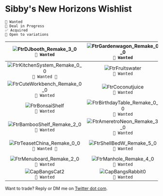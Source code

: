 # Sibby's New Horizons Wishlist

```
🥺 Wanted 
💼 Deal in Progress
✅ Acquired
🎨 Open to variations
```

| ![FtrDJbooth_Remake_3_0](https://user-images.githubusercontent.com/1762113/79078154-fe9b0900-7ccb-11ea-9743-1ac6185358be.png)<br> `🥺 Wanted` | ![FtrGardenwagon_Remake_0_0](https://user-images.githubusercontent.com/1762113/79079658-e6c88280-7cd5-11ea-8058-c012b3ffae57.png)<br>`🥺 Wanted` | ![FtrGardenrockMoss](https://user-images.githubusercontent.com/1762113/79079659-e6c88280-7cd5-11ea-82c1-6d4d0906b7f3.png)<br>`🥺 Wanted` | ![FtrKitchenIsland_Remake_3_0](https://user-images.githubusercontent.com/1762113/79079656-e6c88280-7cd5-11ea-9687-a51fed4c1307.png)<br>`🥺 Wanted` | ![FtrKitchenIsland_Remake_5_0](https://user-images.githubusercontent.com/1762113/79079655-e62fec00-7cd5-11ea-82c1-96a1fa17198e.png)<br>`🥺 Wanted`|
| :---: | :---: |  :---: | :---: | :---: | 
| ![FtrKitchenSystem_Remake_0_0](https://user-images.githubusercontent.com/1762113/79079657-e6c88280-7cd5-11ea-81f5-8e0b702b72f5.png)<br> `🥺 Wanted 🎨` | ![FtrFruitswater](https://user-images.githubusercontent.com/1762113/79079660-e7611900-7cd5-11ea-9796-0c5f2c228034.png)<br>`🥺 Wanted` | ![FtrDishesUnglazed_Remake_0_0](https://user-images.githubusercontent.com/1762113/79079624-e03a0b00-7cd5-11ea-88e7-56aaecb00399.png)<br>`🥺 Wanted` | ![FtrLampJapan_Remake_0_1](https://user-images.githubusercontent.com/1762113/79079654-e62fec00-7cd5-11ea-8d0a-89eedf215531.png)<br>`🥺 Wanted 🎨` | ![FtrLampJapan_Remake_2_1](https://user-images.githubusercontent.com/1762113/79079653-e62fec00-7cd5-11ea-9079-6822d37737fe.png)<br>`🥺 Wanted 🎨` |
| ![FtrCuteWorkbench_Remake_0_0](https://user-images.githubusercontent.com/1762113/79079626-e0d2a180-7cd5-11ea-9bda-8a6827cc2038.png)<br> `🥺 Wanted` | ![FtrCoconutjuice](https://user-images.githubusercontent.com/1762113/79079627-e0d2a180-7cd5-11ea-83a4-ec67e1114427.png)<br> `🥺 Wanted` | ![FtrChineseLampWall_Remake_2_0](https://user-images.githubusercontent.com/1762113/79079628-e0d2a180-7cd5-11ea-8fcd-e4c9f9e475c2.png)<br> `🥺 Wanted 🎨` | ![FtrCartoonistset_Remake_2_2](https://user-images.githubusercontent.com/1762113/79079629-e0d2a180-7cd5-11ea-9f9c-12f736de0ae4.png)<br> `🥺 Wanted 🎨` | ![FtrCactusesMini](https://user-images.githubusercontent.com/1762113/79079630-e0d2a180-7cd5-11ea-8e8d-9c9d9ec19380.png)<br> `🥺 Wanted` | 
| ![FtrBonsaiShelf](https://user-images.githubusercontent.com/1762113/79079631-e16b3800-7cd5-11ea-8d86-00d695a63efa.png)<br> `🥺 Wanted` | ![FtrBirthdayTable_Remake_0_0](https://user-images.githubusercontent.com/1762113/79079632-e16b3800-7cd5-11ea-93da-1d924e9de9aa.png)<br> `🥺 Wanted` | ![FtrBigcatchflag_Remake_2_0](https://user-images.githubusercontent.com/1762113/79079633-e16b3800-7cd5-11ea-81b9-2332a9242c22.png)<br> `🥺 Wanted` | ![FtrBigcatchflag_Remake_3_0](https://user-images.githubusercontent.com/1762113/79079635-e16b3800-7cd5-11ea-95cf-86b9fd66410c.png)<br> `🥺 Wanted` | ![FtrBarbecuegrill_Remake_1_0](https://user-images.githubusercontent.com/1762113/79079636-e203ce80-7cd5-11ea-9e27-29bbb3a83a78.png)<br> `🥺 Wanted` | 
| ![FtrBambooShelf_Remake_2_0](https://user-images.githubusercontent.com/1762113/79079637-e203ce80-7cd5-11ea-9fb8-f1f40c43c9ba.png)<br> `🥺 Wanted` | ![FtrAmeretroNeon_Remake_3_0](https://user-images.githubusercontent.com/1762113/79079638-e203ce80-7cd5-11ea-9447-dd22fbb30eac.png)<br> `🥺 Wanted` | ![FtrAmeretroCounter_Remake_4_0](https://user-images.githubusercontent.com/1762113/79079639-e203ce80-7cd5-11ea-9f63-36f984ca01d1.png)<br> `🥺 Wanted` | ![FtrAlomapot_Remake_1_0](https://user-images.githubusercontent.com/1762113/79079640-e29c6500-7cd5-11ea-8354-fda6b68282a4.png)<br> `🥺 Wanted` | ![FtrAirconditioner_Remake_3_0](https://user-images.githubusercontent.com/1762113/79079641-e29c6500-7cd5-11ea-9beb-5c1907a2fe6d.png)<br> `🥺 Wanted` | 
| ![FtrTeasetChina_Remake_0_0](https://user-images.githubusercontent.com/1762113/79079642-e4662880-7cd5-11ea-9824-912d82092c7c.png)<br> `🥺 Wanted 🎨` | ![FtrShellBedW_Remake_5_0](https://user-images.githubusercontent.com/1762113/79079643-e4662880-7cd5-11ea-8110-fb654694932f.png)<br> `🥺 Wanted` | ![FtrScreenJapanLow_Remake_2_1](https://user-images.githubusercontent.com/1762113/79079644-e4febf00-7cd5-11ea-99d8-5e9bb9ae1a28.png)<br> `🥺 Wanted 🎨` | ![FtrPlanterPalm](https://user-images.githubusercontent.com/1762113/79079646-e4febf00-7cd5-11ea-822b-3f491d4c1dfc.png)<br> `🥺 Wanted` | ![FtrPlantAnthurium_Remake_4_0](https://user-images.githubusercontent.com/1762113/79079647-e4febf00-7cd5-11ea-8ce2-7b0b1879f355.png)<br> `🥺 Wanted 🎨` | 
| ![FtrMenuboard_Remake_2_0](https://user-images.githubusercontent.com/1762113/79079649-e5975580-7cd5-11ea-88a4-4546a9cea50a.png)<br> `🥺 Wanted` | ![FtrManhole_Remake_4_0](https://user-images.githubusercontent.com/1762113/79079650-e5975580-7cd5-11ea-9bb5-7fc2a3ee583b.png)<br> `🥺 Wanted` | ![FtrLazysusan_Remake_1_0](https://user-images.githubusercontent.com/1762113/79079651-e62fec00-7cd5-11ea-8e02-0846fe625df0.png)<br> `🥺 Wanted` | ![FtrLazysusan_Remake_0_0](https://user-images.githubusercontent.com/1762113/79079652-e62fec00-7cd5-11ea-950b-8d5338bd2f4c.png)<br> `🥺 Wanted` | ![CapBangsBear2](https://user-images.githubusercontent.com/1762113/79080156-090fcf80-7cd9-11ea-9e60-942ce89b6021.png)<br> `🥺 Wanted` | 
| ![CapBangsCat2](https://user-images.githubusercontent.com/1762113/79080155-08773900-7cd9-11ea-8364-6b2fcd1879e8.png)<br> `🥺 Wanted` | ![CapBangsRabbit0](https://user-images.githubusercontent.com/1762113/79080153-08773900-7cd9-11ea-9b51-9770fe9d8ec7.png)<br> `🥺 Wanted` |![ShoesHighcutKatesneaker2](https://user-images.githubusercontent.com/1762113/79080152-07dea280-7cd9-11ea-981c-10eb69f6abb1.png) <br> `🥺 Wanted` | ![ShoesKneeWestern2](https://user-images.githubusercontent.com/1762113/79080151-07dea280-7cd9-11ea-9c34-95b6e06b8a8c.png)<br> `🥺 Wanted` | ![ShoesSandalCrossbelt5](https://user-images.githubusercontent.com/1762113/79080150-07460c00-7cd9-11ea-85f9-f885c69bdd06.png)<br> `🥺 Wanted` | 
 

Want to trade? Reply or DM me on [Twitter dot com](https://twitter.com/sabrina).





































